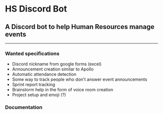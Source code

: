 # HS Discord Bot
## A Discord bot to help Human Resources manage events
____


### Wanted specifications
* Discord nickname from google forms (excel)
* Announcement creation similar to Apollo
* Automatic attendance detection
* Some way to track people who don't answer event announcements
* Sprint report tracking
* Brainstorm help in the form of voice room creation
* Project setup and emoji (?)

### Documentation
